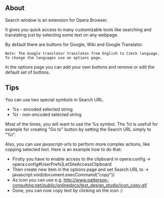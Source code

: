 ## About

Search window is an extension for Opera Browser.

It gives you quick access to many customizable tools like searching and translating just by selecting some text on any webpage.

By default there are buttons for Google, Wiki and Google Translator.

```
Note: The Google translator translates from English to Czech language. To change the languages use an options page.
```

In the options page you can add your own buttons and remove or edit the default set of buttons.


## Tips

You can use two special symbols in Search URL.

  * %s - encoded selected string
  * %t - non-encoded selected string

Most of the times, you will want to use the %s symbol. The %t is usefull for example for creating "Go to" button by setting the Search URL simply to "%t".

Also, you can use javascript-urls to perform more complex actions, like copying selected text. Here is an example how to do that:

  * Firstly you have to enable access to the clipboard in opera:config -> opera:config#UserPrefs|LetSiteAccessClipboard
  * Then create new item in the options page and set Search URL to -> javascript:void(document.execCommand("copy"))
  * As icon you can use e.g. http://www.patterson-consulting.net/public/onlinedocs/test_design_studio/icon_copy.gif
  * Done, you can now copy text by clicking on the icon :)